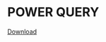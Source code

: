 # POWER QUERY
[Download](https://www.microsoft.com/en-us/download/details.aspx?id=39379&WT.mc_id=Blog_PBI_Announce_DI)
